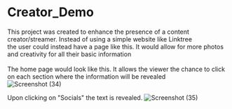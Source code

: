 # Creator_Demo

This project was created to enhance the presence of a content creator/streamer. Instead of using a simple website like Linktree <br>
the user could instead have a page like this. It would allow for more photos and creativity for all their basic information <br>
<br>
The home page would look like this. It allows the viewer the chance to click on each section where the information will be revealed <br>
![Screenshot (34)](https://user-images.githubusercontent.com/89669426/188734772-9078af3d-15a5-4180-9c3f-90672a0a5f88.png)

Upon clicking on "Socials" the text is revealed. 
![Screenshot (35)](https://user-images.githubusercontent.com/89669426/188734809-5424297e-e94c-487c-a292-abc3d97fbd4c.png)
